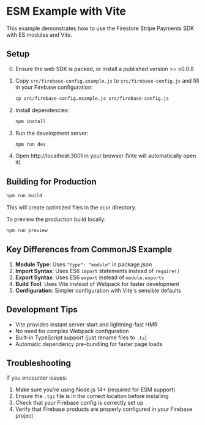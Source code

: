 # ESM Example with Vite

This example demonstrates how to use the Firestore Stripe Payments SDK with ES modules and Vite.

## Setup

0. Ensure the web SDK is packed, or install a published version >= v0.0.8

1. Copy `src/firebase-config.example.js` to `src/firebase-config.js` and fill in your Firebase configuration:
   ```bash
   cp src/firebase-config.example.js src/firebase-config.js
   ```

2. Install dependencies:
   ```bash
   npm install
   ```

3. Run the development server:
   ```bash
   npm run dev
   ```

4. Open http://localhost:3001 in your browser (Vite will automatically open it)

## Building for Production

```bash
npm run build
```

This will create optimized files in the `dist` directory.

To preview the production build locally:

```bash
npm run preview
```

## Key Differences from CommonJS Example

1. **Module Type**: Uses `"type": "module"` in package.json
2. **Import Syntax**: Uses ES6 `import` statements instead of `require()`
3. **Export Syntax**: Uses ES6 `export` instead of `module.exports`
4. **Build Tool**: Uses Vite instead of Webpack for faster development
5. **Configuration**: Simpler configuration with Vite's sensible defaults

## Development Tips

- Vite provides instant server start and lightning-fast HMR
- No need for complex Webpack configuration
- Built-in TypeScript support (just rename files to `.ts`)
- Automatic dependency pre-bundling for faster page loads

## Troubleshooting

If you encounter issues:

1. Make sure you're using Node.js 14+ (required for ESM support)
2. Ensure the `.tgz` file is in the correct location before installing
3. Check that your Firebase config is correctly set up
4. Verify that Firebase products are properly configured in your Firebase project
